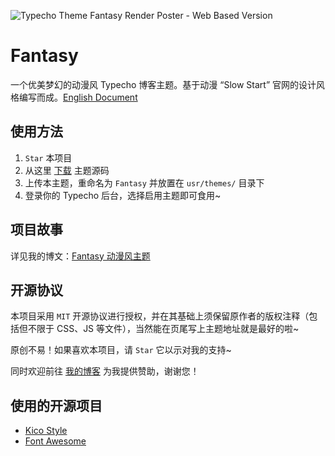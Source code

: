 ![Typecho Theme Fantasy Render Poster - Web Based Version](https://i.imgur.com/BF8J5tG.jpg "Fantasy")


# Fantasy
一个优美梦幻的动漫风 Typecho 博客主题。基于动漫 “Slow Start” 官网的设计风格编写而成。<a href="../master/README-EN.md">English Document</a>

## 使用方法
1. `Star` 本项目
1. 从这里 [下载](https://github.com/Dreamer-Paul/Fantasy/archive/master.zip) 主题源码
1. 上传本主题，重命名为 `Fantasy` 并放置在 `usr/themes/` 目录下
1. 登录你的 Typecho 后台，选择启用主题即可食用~

## 项目故事
详见我的博文：[Fantasy 动漫风主题](https://paugram.com/coding/fantasy-theme.html)

## 开源协议
本项目采用 `MIT` 开源协议进行授权，并在其基础上须保留原作者的版权注释（包括但不限于 CSS、JS 等文件），当然能在页尾写上主题地址就是最好的啦~

原创不易！如果喜欢本项目，请 `Star` 它以示对我的支持~

同时欢迎前往 [我的博客](https://paugram.com/about.html#donate) 为我提供赞助，谢谢您！

## 使用的开源项目
 - [Kico Style](https://github.com/Dreamer-Paul/Kico-Style)
 - [Font Awesome](https://github.com/FortAwesome/Font-Awesome)